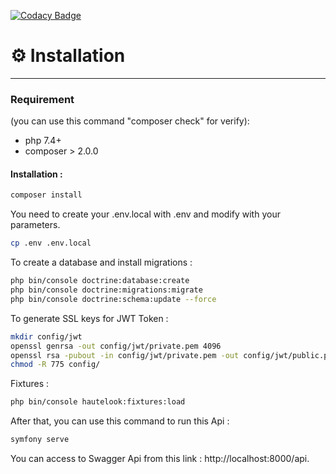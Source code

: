 [![Codacy Badge](https://app.codacy.com/project/badge/Grade/18c1b997565e4f66a5f4c1d9608a4266)](https://app.codacy.com/gh/Alex-dos/OC_P7_BileMo/dashboard?utm_source=gh&utm_medium=referral&utm_content=&utm_campaign=Badge_grade)
# ⚙️ Installation
____________________
### Requirement 
(you can use this command "composer check" for verify):

- php 7.4+
- composer > 2.0.0

#### Installation :

```bash
composer install
```

You need to create your .env.local with .env and modify with your parameters.
```bash
cp .env .env.local
```

To create a database and install migrations :

```bash
php bin/console doctrine:database:create
php bin/console doctrine:migrations:migrate
php bin/console doctrine:schema:update --force
```

To generate SSL keys for JWT Token :
```bash
mkdir config/jwt
openssl genrsa -out config/jwt/private.pem 4096
openssl rsa -pubout -in config/jwt/private.pem -out config/jwt/public.pem
chmod -R 775 config/
```

Fixtures :
```bash
php bin/console hautelook:fixtures:load  
```   

After that, you can use this command to run this Api :

```bash
symfony serve
```

You can access to Swagger Api from this link : http://localhost:8000/api.
